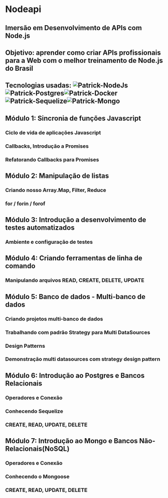 # Nodeapi
## Imersão em Desenvolvimento de APIs com Node.js 
## Objetivo: aprender como criar APIs profissionais para a Web com o melhor treinamento de Node.js do Brasil

## Tecnologias usadas: <img  alt="Patrick-NodeJs" src="https://img.shields.io/badge/Node.js-339933?style=for-the-badge&logo=nodedotjs&logoColor=white" /><img  alt="Patrick-Postgres" src="https://img.shields.io/badge/PostgreSQL-316192?style=for-the-badge&logo=postgresql&logoColor=white" /><img  alt="Patrick-Docker" src="https://img.shields.io/badge/Docker-2CA5E0?style=for-the-badge&logo=docker&logoColor=white" /><img  alt="Patrick-Sequelize" src="https://img.shields.io/badge/Sequelize-52B0E7?style=for-the-badge&logo=Sequelize&logoColor=white" /><img alt="Patrick-Mongo" src="https://img.shields.io/badge/MongoDB-4EA94B?style=for-the-badge&logo=mongodb&logoColor=white" />

## Módulo 1: Sincronia de funções Javascript
### Ciclo de vida de aplicações Javascript
### Callbacks, Introdução a Promises
### Refatorando Callbacks para Promises

## Módulo 2: Manipulação de listas
### Criando nosso Array.Map, Filter, Reduce
### for / forin / forof

## Módulo 3: Introdução a desenvolvimento de testes automatizados
### Ambiente e configuração de testes

## Módulo 4: Criando ferramentas de linha de comando
### Manipulando arquivos READ, CREATE, DELETE, UPDATE

## Módulo 5: Banco de dados - Multi-banco de dados
### Criando projetos multi-banco de dados
### Trabalhando com padrão Strategy para Multi DataSources
### Design Patterns
### Demonstração multi datasources com strategy design pattern

## Módulo 6: Introdução ao Postgres e Bancos Relacionais
### Operadores e Conexão
### Conhecendo Sequelize
### CREATE, READ, UPDATE, DELETE

## Módulo 7: Introdução ao Mongo e Bancos Não-Relacionais(NoSQL)
### Operadores e Conexão
### Conhecendo o Mongoose
### CREATE, READ, UPDATE, DELETE
